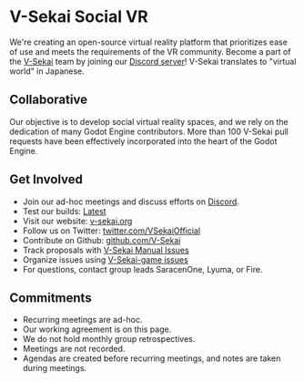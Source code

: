 # V-Sekai Social VR

We're creating an open-source virtual reality platform that prioritizes ease of use and meets the requirements of the VR community. Become a part of the [V-Sekai](https://v-sekai.org) team by joining our [Discord server](https://discord.gg/7BQDHesck8)! V-Sekai translates to "virtual world" in Japanese.

## Collaborative

Our objective is to develop social virtual reality spaces, and we rely on the dedication of many Godot Engine contributors. More than 100 V-Sekai pull requests have been effectively incorporated into the heart of the Godot Engine.

## Get Involved

- Join our ad-hoc meetings and discuss efforts on [Discord](https://discord.gg/7BQDHesck8).
- Test our builds: [Latest](https://v-sekai.github.io/manuals/features/play_latest.html)
- Visit our website: [v-sekai.org](https://v-sekai.org)
- Follow us on Twitter: [twitter.com/VSekaiOfficial](https://twitter.com/VSekaiOfficial)
- Contribute on Github: [github.com/V-Sekai](https://github.com/V-Sekai)
- Track proposals with [V-Sekai Manual Issues](https://github.com/V-Sekai/manuals/issues)
- Organize issues using [V-Sekai-game issues](https://github.com/V-Sekai/v-sekai-game/issues)
- For questions, contact group leads SaracenOne, Lyuma, or Fire.

## Commitments

- Recurring meetings are ad-hoc.
- Our working agreement is on this page.
- We do not hold monthly group retrospectives.
- Meetings are not recorded.
- Agendas are created before recurring meetings, and notes are taken during meetings.
